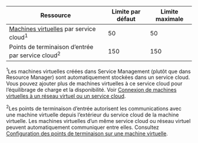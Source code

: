 Ressource|Limite par défaut|Limite maximale
---|---|---
[Machines virtuelles](../documentation/services/virtual-machines/) par service cloud<sup>1</sup>|50|50
Points de terminaison d’entrée par service cloud<sup>2</sup>|150|150

<sup>1</sup>Les machines virtuelles créées dans Service Management (plutôt que dans Resource Manager) sont automatiquement stockées dans un service cloud. Vous pouvez ajouter plus de machines virtuelles à ce service cloud pour l’équilibrage de charge et la disponibilité. Voir [Connexion de machines virtuelles à un réseau virtuel ou un service cloud](../virtual-machines/cloud-services-connect-virtual-machine.md).

<sup>2</sup>Les points de terminaison d’entrée autorisent les communications avec une machine virtuelle depuis l’extérieur du service cloud de la machine virtuelle. Les machines virtuelles d’un même service cloud ou réseau virtuel peuvent automatiquement communiquer entre elles. Consultez [Configuration des points de terminaison sur une machine virtuelle](../virtual-machines/virtual-machines-set-up-endpoints.md).

<!---HONumber=August15_HO6-->